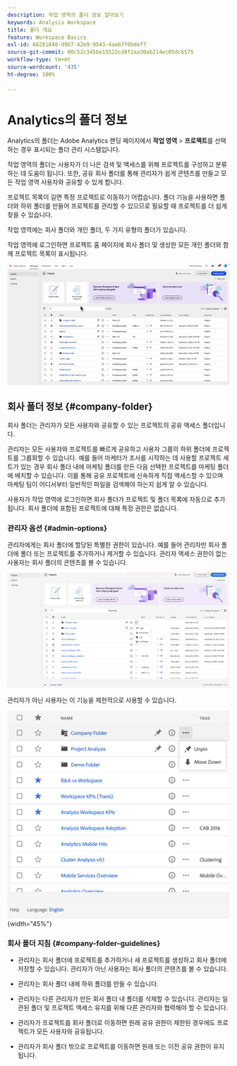 ```yaml
---
description: 작업 영역의 폴더 정보 알아보기
keywords: Analysis Workspace
title: 폴더 개요
feature: Workspace Basics
exl-id: 68281840-d9b7-42e9-9543-4aeb7f0bdef7
source-git-commit: 00c52c345be15522cd8f2aa30ab214ec05dc6575
workflow-type: tm+mt
source-wordcount: '435'
ht-degree: 100%

---
```


# Analytics의 폴더 정보

Analytics의 폴더는 Adobe Analytics 랜딩 페이지에서 **작업 영역** > **프로젝트**&#x200B;를 선택하는 경우 표시되는 폴더 관리 시스템입니다.

작업 영역의 폴더는 사용자가 더 나은 검색 및 액세스를 위해 프로젝트를 구성하고 분류하는 데 도움이 됩니다. 또한, 공유 회사 폴더를 통해 관리자가 쉽게 콘텐츠를 만들고 모든 작업 영역 사용자와 공유할 수 있게 합니다.

프로젝트 목록이 길면 특정 프로젝트로 이동하기 어렵습니다. 폴더 기능을 사용하면 폴더와 하위 폴더를 만들어 프로젝트를 관리할 수 있으므로 필요할 때 프로젝트를 더 쉽게 찾을 수 있습니다.

작업 영역에는 회사 폴더와 개인 폴더, 두 가지 유형의 폴더가 있습니다.

작업 영역에 로그인하면 프로젝트 홈 페이지에 회사 폴더 및 생성한 모든 개인 폴더와 함께 프로젝트 목록이 표시됩니다.

![](/help/analyze/analysis-workspace/build-workspace-project/assets/landing-page2.png)

## 회사 폴더 정보 {#company-folder}

회사 폴더는 관리자가 모든 사용자와 공유할 수 있는 프로젝트의 공유 액세스 폴더입니다.

관리자는 모든 사용자와 프로젝트를 빠르게 공유하고 사용자 그룹의 하위 폴더에 프로젝트를 그룹화할 수 있습니다. 예를 들어 마케터가 조사를 시작하는 데 사용할 프로젝트 세트가 있는 경우 회사 폴더 내에 마케팅 폴더를 만든 다음 선택한 프로젝트를 마케팅 폴더에 배치할 수 있습니다. 이를 통해 공유 프로젝트에 신속하게 직접 액세스할 수 있으며 마케팅 팀이 어디서부터 일반적인 파일을 검색해야 하는지 쉽게 알 수 있습니다.

사용자가 작업 영역에 로그인하면 회사 폴더가 프로젝트 및 폴더 목록에 자동으로 추가됩니다. 회사 폴더에 포함된 프로젝트에 대해 특정 권한은 없습니다.


### 관리자 옵션 {#admin-options}

관리자에게는 회사 폴더에 할당된 특별한 권한이 있습니다. 예를 들어 관리자만 회사 폴더에 폴더 또는 프로젝트를 추가하거나 제거할 수 있습니다. 관리자 액세스 권한이 없는 사용자는 회사 폴더의 콘텐츠를 볼 수 있습니다.

![](/help/analyze/analysis-workspace/build-workspace-project/assets/admin-options.png)

관리자가 아닌 사용자는 이 기능을 제한적으로 사용할 수 있습니다.

![](/help/analyze/analysis-workspace/build-workspace-project/assets/non-admin-folder-options.png){width="45%"}

### 회사 폴더 지침 {#company-folder-guidelines}

- 관리자는 회사 폴더에 프로젝트를 추가하거나 새 프로젝트를 생성하고 회사 폴더에 저장할 수 있습니다. 관리자가 아닌 사용자는 회사 폴더의 콘텐츠를 볼 수 있습니다.

- 관리자는 회사 폴더 내에 하위 폴더를 만들 수 있습니다.

- 관리자는 다른 관리자가 만든 회사 폴더 내 폴더를 삭제할 수 있습니다. 관리자는 일관된 폴더 및 프로젝트 액세스 유지를 위해 다른 관리자와 협력해야 할 수 있습니다.

- 관리자가 프로젝트를 회사 폴더로 이동하면 원래 공유 권한이 제한된 경우에도 프로젝트가 모든 사용자와 공유됩니다.

- 관리자가 회사 폴더 밖으로 프로젝트를 이동하면 원래 또는 이전 공유 권한이 유지됩니다.
